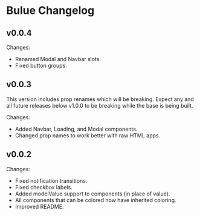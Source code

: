 # Bulue Changelog

## v0.0.4

Changes:

- Renamed Modal and Navbar slots.
- Fixed button groups.

## v0.0.3

This version includes prop renames which will be breaking. Expect any and all future releases below v1.0.0 to be breaking while the base is being built.

Changes:

- Added Navbar, Loading, and Modal components.
- Changed prop names to work better with raw HTML apps.

## v0.0.2

Changes:

- Fixed notification transitions.
- Fixed checkbox labels.
- Added modelValue support to components (in place of value).
- All components that can be colored now have inherited coloring.
- Improved README.
